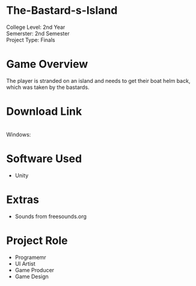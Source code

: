 # The-Bastard-s-Island
<p>College Level: 2nd Year
<br>Semerster: 2nd Semester
<br>Project Type: Finals
</p>

# Game Overview
The player is stranded on an island and needs to get their boat helm back, which was taken by the bastards.

# Download Link
<br>Windows:

# Software Used
- Unity

# Extras
- Sounds from freesounds.org

# Project Role
- Programemr
- UI Artist
- Game Producer
- Game Design
